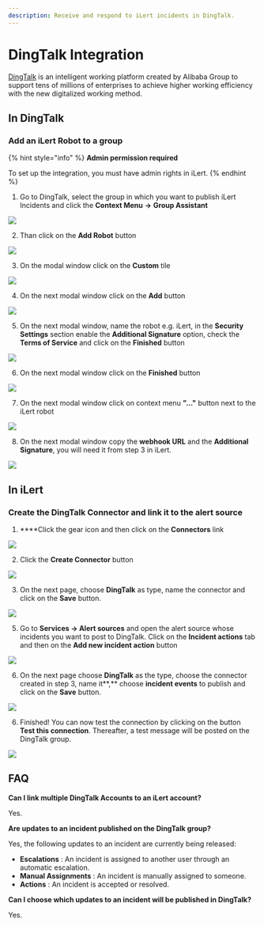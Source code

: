 ```yaml
---
description: Receive and respond to iLert incidents in DingTalk.
---
```


# DingTalk Integration

[DingTalk](https://www.dingtalk.com) is an intelligent working platform created by Alibaba Group to support tens of millions of enterprises to achieve higher working efficiency with the new digitalized working method.

## In DingTalk <a id="in-dingtalk"></a>

### Add an iLert Robot to a group

{% hint style="info" %}
**Admin permission required**

To set up the integration, you must have admin rights in iLert.
{% endhint %}

1. Go to DingTalk, select the group in which you want to publish iLert Incidents and click the **Context Menu** **-&gt;** **Group Assistant**

![](../.gitbook/assets/dingtalk.png)

2. Than click on the **Add Robot** button

![](../.gitbook/assets/dingtalk%20%281%29.png)

3. On the modal window click on the **Custom** tile

![](../.gitbook/assets/screenshot_27_05_21__14_49.png)

4. On the next modal window click on the **Add** button

![](../.gitbook/assets/screenshot_27_05_21__14_52.png)

5. On the next modal window, name the robot e.g. iLert, in the **Security Settings** section enable the **Additional Signature** option, check the **Terms of Service** and click on the **Finished** button

![](../.gitbook/assets/screenshot_27_05_21__14_58.png)

6. On the next modal window click on the **Finished** button

![](../.gitbook/assets/screenshot_27_05_21__15_03.png)

7. On the next modal window click on context menu **"..."** button next to the iLert robot 

![](../.gitbook/assets/screenshot_27_05_21__15_24.png)

8. On the next modal window copy the **webhook URL** and the **Additional Signature**, you will need it from step 3 in iLert.

![](../.gitbook/assets/screenshot_27_05_21__15_27.png)

## In iLert <a id="in-ilert"></a>

### Create the DingTalk Connector and link it to the alert source

1. ****Click the gear icon and then click on the **Connectors** link

![](../.gitbook/assets/screenshot_16_03_21__15_46.png)

2. Click the **Create Connector** button

![](../.gitbook/assets/screenshot_16_03_21__15_48.png)

3. On the next page, choose **DingTalk** as type, name the connector and click on the **Save** button.

![](../.gitbook/assets/ilert%20%2882%29.png)

5. Go to **Services -&gt; Alert sources** and open the alert source whose incidents you want to post to DingTalk. Click on the **Incident actions** tab and then on the **Add new incident action** button

![](../.gitbook/assets/screenshot_16_03_21__16_04.png)

6. On the next page choose **DingTalk** as the type, choose the connector created in step 3, name it**,** choose **incident events** to publish and click on the **Save** button.

![](../.gitbook/assets/ilert%20%2884%29.png)

6. Finished! You can now test the connection by clicking on the button **Test this connection**. Thereafter, a test message will be posted on the DingTalk group.

![](../.gitbook/assets/dingtalk%20%282%29.png)

## FAQ <a id="faq"></a>

**Can I link multiple DingTalk Accounts to an iLert account?**

Yes.

**Are updates to an incident published on the DingTalk group?**

Yes, the following updates to an incident are currently being released:

* **Escalations** : An incident is assigned to another user through an automatic escalation.
* **Manual Assignments** : An incident is manually assigned to someone.
* **Actions** : An incident is accepted or resolved.

**Can I choose which updates to an incident will be published in DingTalk?**

Yes.

